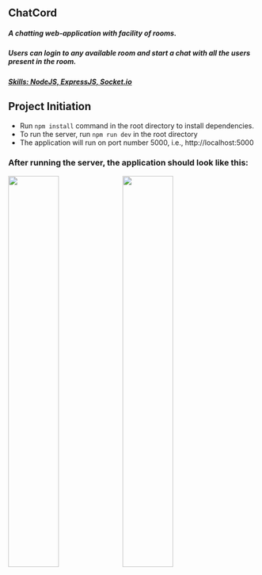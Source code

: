 ## ChatCord
##### ***A chatting web-application with facility of rooms.***
##### ***Users can login to any available room and start a chat with all the users present in the room.***
##### <ins>***Skills: NodeJS, ExpressJS, Socket.io***</ins>

## Project Initiation
- Run ```npm install``` command in the root directory to install dependencies.
- To run the server, run ```npm run dev``` in the root directory
- The application will run on port number 5000, i.e., http://localhost:5000

### After running the server, the application should look like this:
<p float="left">
  <img src="https://github.com/Vidyaranya-Gavai/ChatCord/assets/114799492/f89aac39-1207-42f1-8110-4a6f8807b407" width="45%"/>
  <image src="https://github.com/Vidyaranya-Gavai/ChatCord/assets/114799492/512cd939-ed58-481d-80a8-72e08e9fca0a" width="45%"/>
</p>

